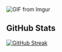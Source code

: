 ![GIF from Imgur](https://i.imgur.com/SQCeP1G.gif)

## GitHub Stats
[![GitHub Streak](https://streak-stats.demolab.com?user=Nozzexx&theme=dark&hide_border=true)](https://git.io/streak-stats)

 
